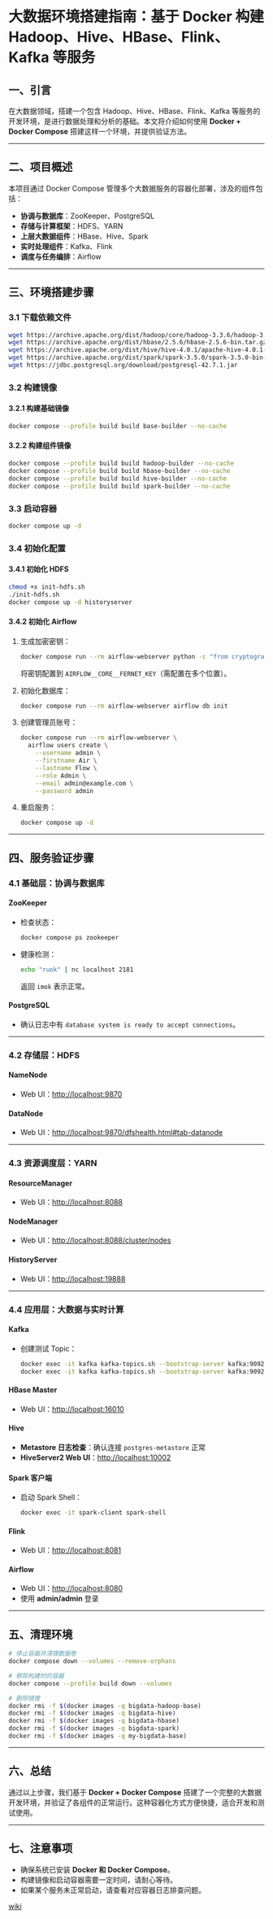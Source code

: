 
# 大数据环境搭建指南：基于 Docker 构建 Hadoop、Hive、HBase、Flink、Kafka 等服务

## 一、引言

在大数据领域，搭建一个包含 Hadoop、Hive、HBase、Flink、Kafka 等服务的开发环境，是进行数据处理和分析的基础。本文将介绍如何使用 **Docker + Docker Compose** 搭建这样一个环境，并提供验证方法。

---

## 二、项目概述

本项目通过 Docker Compose 管理多个大数据服务的容器化部署，涉及的组件包括：

* **协调与数据库**：ZooKeeper、PostgreSQL
* **存储与计算框架**：HDFS、YARN
* **上层大数据组件**：HBase、Hive、Spark
* **实时处理组件**：Kafka、Flink
* **调度与任务编排**：Airflow

---

## 三、环境搭建步骤

### 3.1 下载依赖文件

```bash
wget https://archive.apache.org/dist/hadoop/core/hadoop-3.3.6/hadoop-3.3.6.tar.gz
wget https://archive.apache.org/dist/hbase/2.5.6/hbase-2.5.6-bin.tar.gz
wget https://archive.apache.org/dist/hive/hive-4.0.1/apache-hive-4.0.1-bin.tar.gz
wget https://archive.apache.org/dist/spark/spark-3.5.0/spark-3.5.0-bin-hadoop3.tgz
wget https://jdbc.postgresql.org/download/postgresql-42.7.1.jar
```

### 3.2 构建镜像

#### 3.2.1 构建基础镜像

```bash
docker compose --profile build build base-builder --no-cache
```

#### 3.2.2 构建组件镜像

```bash
docker compose --profile build build hadoop-builder --no-cache
docker compose --profile build build hbase-builder --no-cache
docker compose --profile build build hive-builder --no-cache
docker compose --profile build build spark-builder --no-cache
```

### 3.3 启动容器

```bash
docker compose up -d
```

### 3.4 初始化配置

#### 3.4.1 初始化 HDFS

```bash
chmod +x init-hdfs.sh
./init-hdfs.sh
docker compose up -d historyserver
```

#### 3.4.2 初始化 Airflow

1. 生成加密密钥：

   ```bash
   docker compose run --rm airflow-webserver python -c "from cryptography.fernet import Fernet; print(Fernet.generate_key().decode())"
   ```

   将密钥配置到 `AIRFLOW__CORE__FERNET_KEY`（需配置在多个位置）。

2. 初始化数据库：

   ```bash
   docker compose run --rm airflow-webserver airflow db init 
   ```

3. 创建管理员账号：

   ```bash
   docker compose run --rm airflow-webserver \
     airflow users create \
       --username admin \
       --firstname Air \
       --lastname Flow \
       --role Admin \
       --email admin@example.com \
       --password admin
   ```

4. 重启服务：

   ```bash
   docker compose up -d
   ```

---

## 四、服务验证步骤

### 4.1 基础层：协调与数据库

#### ZooKeeper

* 检查状态：

  ```bash
  docker compose ps zookeeper
  ```
* 健康检测：

  ```bash
  echo "ruok" | nc localhost 2181
  ```

  返回 `imok` 表示正常。

#### PostgreSQL

* 确认日志中有 `database system is ready to accept connections`。

---

### 4.2 存储层：HDFS

#### NameNode

* Web UI：[http://localhost:9870](http://localhost:9870)

#### DataNode

* Web UI：[http://localhost:9870/dfshealth.html#tab-datanode](http://localhost:9870/dfshealth.html#tab-datanode)

---

### 4.3 资源调度层：YARN

#### ResourceManager

* Web UI：[http://localhost:8088](http://localhost:8088)

#### NodeManager

* Web UI：[http://localhost:8088/cluster/nodes](http://localhost:8088/cluster/nodes)

#### HistoryServer

* Web UI：[http://localhost:19888](http://localhost:19888)

---

### 4.4 应用层：大数据与实时计算

#### Kafka

* 创建测试 Topic：

  ```bash
  docker exec -it kafka kafka-topics.sh --bootstrap-server kafka:9092 --create --topic test-topic --partitions 1 --replication-factor 1
  docker exec -it kafka kafka-topics.sh --bootstrap-server kafka:9092 --list
  ```

#### HBase Master

* Web UI：[http://localhost:16010](http://localhost:16010)

#### Hive

* **Metastore 日志检查**：确认连接 `postgres-metastore` 正常
* **HiveServer2 Web UI**：[http://localhost:10002](http://localhost:10002)

#### Spark 客户端

* 启动 Spark Shell：

  ```bash
  docker exec -it spark-client spark-shell
  ```

#### Flink

* Web UI：[http://localhost:8081](http://localhost:8081)

#### Airflow

* Web UI：[http://localhost:8080](http://localhost:8080)
* 使用 **admin/admin** 登录

---

## 五、清理环境

```bash
# 停止容器并清理数据卷
docker compose down --volumes --remove-orphans

# 移除构建时的容器
docker compose --profile build down --volumes

# 删除镜像
docker rmi -f $(docker images -q bigdata-hadoop-base)
docker rmi -f $(docker images -q bigdata-hive)
docker rmi -f $(docker images -q bigdata-hbase)
docker rmi -f $(docker images -q bigdata-spark)
docker rmi -f $(docker images -q my-bigdata-base)
```

---

## 六、总结

通过以上步骤，我们基于 **Docker + Docker Compose** 搭建了一个完整的大数据开发环境，并验证了各组件的正常运行。这种容器化方式方便快捷，适合开发和测试使用。

---

## 七、注意事项

* 确保系统已安装 **Docker 和 Docker Compose**。
* 构建镜像和启动容器需要一定时间，请耐心等待。
* 如果某个服务未正常启动，请查看对应容器日志排查问题。


[wiki](https://deepwiki.com/gugxl/my-bigdata-stack)